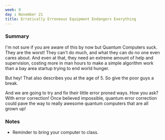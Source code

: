 ```yaml
---
week: 9
day : November 21
title: Erratically Erroneous Equipment Endangers Everything
---
```


### Summary

I'm not sure if you are aware of this by now but Quantum Computers suck. They are the worst! They can't do much, and what they can do no one even cares about. And even at that, they need an extreme amount of help and supervision, costing more in man hours to make a simple algorithm work than a bay area startup trying to end world hunger. 

But hey! That also describes you at the age of 5. So give the poor guys a break.

And we are going to try and fix their little error proned ways. How you ask? With error correction! Once believed impossible, quantum error correction could pave the way to really awesome quantum computers that are all grown up!


### Notes
- Reminder to bring your computer to class.